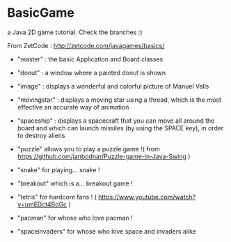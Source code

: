 # BasicGame
a Java 2D game tutorial. Check the branches :)

From ZetCode : http://zetcode.com/javagames/basics/ 

- "master" : the basic Application and Board classes
- "donut" : a window where a painted donut is shown
- "image" : displays a wonderful and colorful picture of Manuel Valls
- "movingstar" : displays a moving star using a thread, which is the most effective an accurate way
  of animation

- "spaceship" : displays a spacecraft that you can move all around the board and which can launch
  missiles (by using the SPACE key), in order to destroy aliens

- "puzzle" allows you to play a puzzle game !(
  from https://github.com/janbodnar/Puzzle-game-in-Java-Swing )

- "snake" for playing... snake !
- "breakout" which is a... breakout game !
- "tetris" for hardcore fans ! ( https://www.youtube.com/watch?v=umEDct4BoGc )
- "pacman" for whose who love pacman !
- "spaceinvaders" for whose who love space and invaders alike
